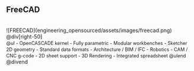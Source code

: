 ## FreeCAD

<div class="left-50">
<br>
![FREECAD](engineering_opensourced/assets/images/freecad.png)
</div>
@div[right-50]
<br>
<span style="font-size:90%">
@ul
 - OpenCASCADE kernel
 - Fully parametric
 - Modular workbenches
 - Sketcher 2D geometry
 - Standard data formats
 - Architecture / BIM / IFC
 - Robotics
 - CAM / CNC g-code
 - 2D sheet support
 - 3D Rendering
 - Integrated spreadsheet
@ulend
</span>
@divend